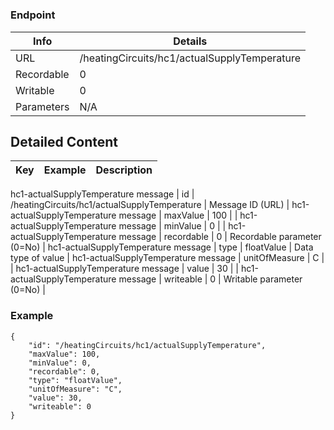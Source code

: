 # 



### Endpoint

| Info  | Details |
| ------------- | ------------- |
| URL   | /heatingCircuits/hc1/actualSupplyTemperature   |
| Recordable   | 0   |
| Writable   | 0   |
| Parameters  | N/A  |

## Detailed Content

|  Key  | Example | Description |
| ------------- | :------: | ------------- |
hc1-actualSupplyTemperature message
|  id | /heatingCircuits/hc1/actualSupplyTemperature | Message ID (URL) |
hc1-actualSupplyTemperature message
|  maxValue | 100 |  |
hc1-actualSupplyTemperature message
|  minValue | 0 |  |
hc1-actualSupplyTemperature message
|  recordable | 0 | Recordable parameter (0=No) |
hc1-actualSupplyTemperature message
|  type | floatValue | Data type of value |
hc1-actualSupplyTemperature message
|  unitOfMeasure | C |  |
hc1-actualSupplyTemperature message
|  value | 30 |  |
hc1-actualSupplyTemperature message
|  writeable | 0 | Writable parameter (0=No) |

### Example
```
{
    "id": "/heatingCircuits/hc1/actualSupplyTemperature",
    "maxValue": 100,
    "minValue": 0,
    "recordable": 0,
    "type": "floatValue",
    "unitOfMeasure": "C",
    "value": 30,
    "writeable": 0
}
```
